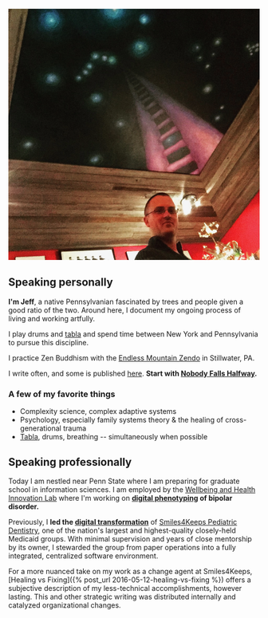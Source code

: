 ![Jim Lennox's painting in Hunlock Creek, PA](/assets/self.png)

## Speaking personally

**I'm Jeff**, a native Pennsylvanian fascinated by trees and people given a good ratio of the two. Around here, I document my ongoing process of living and working artfully.

I play drums and [tabla](/tabla/) and spend time between New York and Pennsylvania to pursue this discipline.

I practice Zen Buddhism with the [Endless Mountain Zendo](http://www.endlessmountainzendo.org) in Stillwater, PA.

I write often, and some is published [here](/archives). **Start with [Nobody Falls Halfway](/nobody-falls-halfway/).**

### A few of my favorite things

- Complexity science, complex adaptive systems
- Psychology, especially family systems theory & the healing of cross-generational trauma
- [Tabla](/tabla/), drums, breathing -- simultaneously when
possible


## Speaking professionally

Today I am nestled near Penn State where I am preparing for graduate school in information sciences. I am employed by the [Wellbeing and Health Innovation Lab](https://whilab.org) where I'm working on **[digital phenotyping](https://en.wikipedia.org/wiki/Digital_phenotyping) of bipolar disorder.**

Previously, I **led the [digital transformation](https://en.wikipedia.org/wiki/Digital_transformation)** of [Smiles4Keeps Pediatric Dentistry](https://www.smiles4keeps.com), one of the nation's largest and highest-quality closely-held Medicaid groups. With minimal supervision and years of close mentorship by its owner, I stewarded the group from paper operations into a fully integrated, centralized software environment.

For a more nuanced take on my work as a change agent at Smiles4Keeps, [Healing vs Fixing]({% post_url 2016-05-12-healing-vs-fixing %}) offers a subjective description of my less-technical accomplishments, however lasting. This and other strategic writing was distributed internally and catalyzed organizational changes.

<div class="recent-reads">
<script src="https://www.goodreads.com/review/grid_widget/7071685.Now%20reading?cover_size=medium&hide_link=true&hide_title=&num_books=7&order=a&shelf=currently-reading&sort=position&widget_id=1552764228" type="text/javascript" charset="utf-8"></script>
</div>
